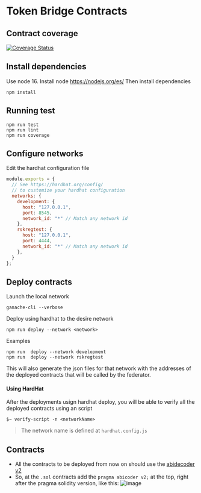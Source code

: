 # Token Bridge Contracts

## Contract coverage

[![Coverage Status](https://coveralls.io/repos/github/rsksmart/tokenbridge/badge.svg)](https://coveralls.io/github/rsksmart/tokenbridge)

## Install dependencies
Use node 16.
Install node https://nodejs.org/es/
Then install dependencies
```
npm install
```


## Running test

```
npm run test
npm run lint
npm run coverage
```

## Configure networks

Edit the hardhat configuration file

```js
module.exports = {
  // See https://hardhat.org/config/
  // to customize your hardhat configuration
  networks: {
    development: {
      host: "127.0.0.1",
      port: 8545,
      network_id: "*" // Match any network id
    },
    rskregtest: {
      host: "127.0.0.1",
      port: 4444,
      network_id: "*" // Match any network id
    },
  }
};
```

## Deploy contracts

Launch the local network

```
ganache-cli --verbose
```

Deploy using hardhat to the desire network
```
npm run deploy --network <network>
```

Examples
```
npm run  deploy --network development
npm run  deploy --network rskregtest
```

This will also generate the json files for that network with the addresses of the deployed contracts that will be called by the federator.


#### Using HardHat

After the deployments usign hardhat deploy, you will be able to verify all the deployed contracts using an script
```shell
$~ verify-script -n <networkName>
```
> The network name is defined at `hardhat.config.js`

## Contracts

- All the contracts to be deployed from now on should use the [abidecoder v2](https://docs.soliditylang.org/en/v0.8.0/080-breaking-changes.html)
- So, at the `.sol` contracts add the `pragma abicoder v2;` at the top, right after the pragma solidity version, like this:
![image](https://user-images.githubusercontent.com/17556614/132871251-29416b98-a6f4-4384-b70a-956e9d1bdf29.png)
